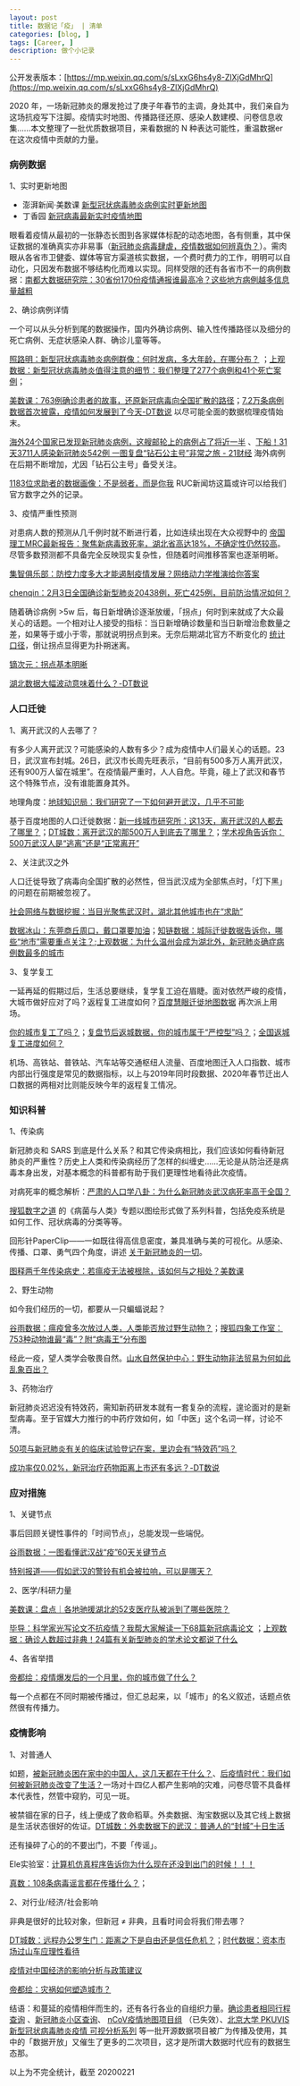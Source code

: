 ```yaml
---
layout: post
title: 数据记「疫」 | 清单
categories: [blog, ]
tags: [Career, ]
description: 做个小记录
---
```




公开发表版本：[https://mp.weixin.qq.com/s/sLxxG6hs4y8-ZlXjGdMhrQ](https://mp.weixin.qq.com/s/sLxxG6hs4y8-ZlXjGdMhrQ)

2020 年，一场新冠肺炎的爆发抢过了庚子年春节的主调，身处其中，我们亲自为这场抗疫写下注脚。疫情实时地图、传播路径还原、感染人数建模、问卷信息收集……本文整理了一批优质数据项目，来看数据的 N 种表达可能性，重温数据er 在这次疫情中贡献的力量。

### 病例数据

1、实时更新地图

- 澎湃新闻·美数课 [新型冠状病毒肺炎病例实时更新地图](http://projects.thepaper.cn/thepaper-cases/839studio/feiyan/?from=timeline&isappinstalled=0)
- 丁香园 [新冠病毒最新实时疫情地图](https://ncov.dxy.cn/ncovh5/view/pneumonia)

眼看着疫情从最初的一张静态长图到各家媒体标配的动态地图，各有侧重，其中保证数据的准确真实亦非易事（[新冠肺炎病毒肆虐，疫情数据如何辨真伪？](https://www.thepaper.cn/newsDetail_forward_6001528)）。需肉眼从各省市卫健委、媒体等官方渠道核实数据，一个费时费力的工作，明明可以自动化，只因发布数据不够结构化而难以实现。同样受限的还有各省市不一的病例数据：[南都大数据研究院：30省份170份疫情通报谁最高冷？这些地方病例越多信息量越粗](https://m.mp.oeeee.com/a/BAAFRD000020200126254199.html?layer=3&share=chat&isndappinstalled=0&from=groupmessage&isappinstalled=0)

2、确诊病例详情

一个可以从头分析到尾的数据操作，国内外确诊病例、输入性传播路径以及细分的死亡病例、无症状感染人群、确诊儿童等等。

[照路明：新型冠状病毒肺炎病例群像：何时发病，多大年龄，在哪分布？](https://www.thepaper.cn/newsDetail_forward_5601380) ；[上观数据：新型冠状病毒肺炎值得注意的细节：我们整理了277个病例和41个死亡案例](https://www.thepaper.cn/newsDetail_forward_5644119)；

[美数课：763例确诊患者的故事，还原新冠病毒向全国扩散的路径](https://www.thepaper.cn/newsDetail_forward_5719018)；[7.2万条病例数据首次披露，疫情如何发展到了今天-DT数说](https://mp.weixin.qq.com/s/dSwxn2E0AfgfN95rR6kGoQ) 以尽可能全面的数据梳理疫情始末。

[海外24个国家已发现新冠肺炎病例，这艘邮轮上的病例占了将近一半](https://www.thepaper.cn/newsDetail_forward_6038417) 、[下船！31天3711人感染新冠肺炎542例 一图复盘“钻石公主号”非常之旅 - 21财经](https://m.21jingji.com/article/20200219/herald/ce706493a278babd7471a77d092ad3ee.html) 海外病例在后期不断增加，尤因「钻石公主号」备受关注。

[1183位求助者的数据画像：不是弱者，而是你我](https://mp.weixin.qq.com/s/0mB03Zp0jaI9uOdx5cbCkg) RUC新闻坊这篇或许可以给我们官方数字之外的记录。

3、疫情严重性预测

对患病人数的预测从几千例时就不断进行着，比如连续出现在大众视野中的 [帝国理工MRC最新报告：聚焦新病毒致死率，湖北省高达18%，不确定性仍然较高](https://mp.weixin.qq.com/s/g_PIZDjrbSDtRN4_dR_jbA)。尽管多数预测都不具备完全反映现实复杂性，但随着时间推移答案也逐渐明晰。

[集智俱乐部：防控力度多大才能遏制疫情发展？网络动力学推演给你答案](https://www.thepaper.cn/newsDetail_forward_5677940)

[chenqin：2月3日全国确诊新型肺炎20438例，死亡425例，目前防治情况如何？](https://www.zhihu.com/question/369545723/answer/998673515)

随着确诊病例 >5w 后，每日新增确诊逐渐放缓，「拐点」何时到来就成了大众最关心的话题。一个相对让人接受的指标：当日新增确诊数量和当日新增治愈数量之差，如果等于或小于零，那就说明拐点到来。无奈后期湖北官方不断变化的 [统计口径](https://m.thepaper.cn/newsDetail_forward_6055468)，倒让拐点显得更为扑朔迷离。

[镝次元：拐点基本明晰](https://www.thepaper.cn/newsDetail_forward_6042457)

[湖北数据大幅波动意味着什么？-DT数说](https://mp.weixin.qq.com/s/HGP6NUwgfWlC7shTWyeL8g)

### 人口迁徙

1、离开武汉的人去哪了？

有多少人离开武汉？可能感染的人数有多少？成为疫情中人们最关心的话题。23日，武汉宣布封城。26日，武汉市长周先旺表示，“目前有500多万人离开武汉，还有900万人留在城里”。在疫情最严重时，人人自危。毕竟，碰上了武汉和春节这个特殊节点，没有谁能置身其外。

地理角度：[地球知识局：我们研究了一下如何避开武汉，几乎不可能](https://www.thepaper.cn/newsDetail_forward_5621924)

基于百度地图的人口迁徙数据：[新一线城市研究所：这13天，离开武汉的人都去了哪里？](https://www.thepaper.cn/newsDetail_forward_5621534)；[DT城数：离开武汉的那500万人到底去了哪里？](https://www.thepaper.cn/newsDetail_forward_5649648)；[学术视角告诉你：500万武汉人是“逃离”还是“正常离开”](https://www.thepaper.cn/newsDetail_forward_5654383) 

2、关注武汉之外

人口迁徙导致了病毒向全国扩散的必然性，但当武汉成为全部焦点时，「灯下黑」的问题在前期被忽视了。

[社会网络与数据挖掘：当目光聚焦武汉时，湖北其他城市也在“求助”](https://www.thepaper.cn/newsDetail_forward_5721163)

[数据冰山：东莞商丘周口，戴口罩要加油](https://www.thepaper.cn/newsDetail_forward_5696027)；[知链数据：城际迁徙数据告诉你，哪些“地市”需要重点关注？](https://www.thepaper.cn/newsDetail_forward_5673003);[上观数据：为什么温州会成为湖北外，新冠肺炎确症病例数最多的城市](https://www.thepaper.cn/newsDetail_forward_5735611)

3、复学复工

一延再延的假期过后，生活总要继续，复学复工迫在眉睫。面对依然严峻的疫情，大城市做好应对了吗？返程复工进度如何？[百度慧眼迁徙地图数据](http://qianxi.baidu.com/) 再次派上用场。

[你的城市复工了吗？](https://www.thepaper.cn/newsDetail_forward_6032703)；[复盘节后返城数据，你的城市属于“严控型”吗？](https://www.thepaper.cn/newsDetail_forward_6031003)；[全国返城复工进度如何？](https://www.thepaper.cn/newsDetail_forward_6040490)

机场、高铁站、普铁站、汽车站等交通枢纽人流量、百度地图迁入人口指数、城市内部出行强度是常见的数据指标，以上与2019年同时段数据、2020年春节迁出人口数据的两相对比则能反映今年的返程复工情况。

### 知识科普

1、传染病

新冠肺炎和 SARS 到底是什么关系？和其它传染病相比，我们应该如何看待新冠肺炎的严重性？历史上人类和传染病经历了怎样的纠缠史……无论是从防治还是病毒本身出发，对基本概念的科普都有助于我们更理性地看待此次疫情。

对病死率的概念解析：[严肃的人口学八卦：为什么新冠肺炎武汉病死率高于全国？](https://www.thepaper.cn/newsDetail_forward_5775043)

[搜狐数字之道](https://www.thepaper.cn/user_3944333) 的《病菌与人类》专题以图绘形式做了系列科普，包括免疫系统是如何工作、冠状病毒的分类等等。

回形针PaperClip——一如既往得高信息密度，兼具准确与美的可视化。从感染、传播、口罩、勇气四个角度，讲述 [关于新冠肺炎的一切](https://www.thepaper.cn/newsDetail_forward_5738734)。

[图释两千年传染病史：若瘟疫无法被根除，该如何与之相处？美数课](https://www.thepaper.cn/newsDetail_forward_6058438)

2、野生动物

如今我们经历的一切，都要从一只蝙蝠说起？

[谷雨数据：瘟疫曾多次放过人类，人类能否放过野生动物？](https://www.thepaper.cn/newsDetail_forward_5696676)；[搜狐四象工作室：753种动物谁最“毒”？附“病毒王”分布图](https://www.thepaper.cn/newsDetail_forward_5817691)

经此一疫，望人类学会敬畏自然。[山水自然保护中心：野生动物非法贸易为何如此乱象百出？](https://mp.weixin.qq.com/s/5MGKirkyiI-BayymIW42MA)

3、药物治疗

新冠肺炎迟迟没有特效药，需知新药研发本就有一套复杂的流程，遑论面对的是新型病毒。至于官媒大力推行的中药疗效如何，如「中医」这个名词一样，讨论不清。

[50项与新冠肺炎有关的临床试验登记在案，里边会有“特效药”吗？](https://www.thepaper.cn/newsDetail_forward_5910240)

[成功率仅0.02%，新冠治疗药物距离上市还有多远？-DT数说](https://mp.weixin.qq.com/s/nxoUB3GSZBKaIA7ICeQmhQ)

### 应对措施

1、关键节点

事后回顾关键性事件的「时间节点」，总能发现一些端倪。

[谷雨数据：一图看懂武汉战“疫”60天关键节点](https://www.thepaper.cn/newsDetail_forward_5677962) 

[特别报道——假如武汉的警铃有机会被拉响，可以是哪天？](https://www.yicai.com/news/100495596.html)

2、医学/科研力量

[美数课：盘点｜各地驰援湖北的52支医疗队被派到了哪些医院？](https://www.thepaper.cn/newsDetail_forward_5719019)

[毕导：科学家光写论文不抗疫情？我帮大家解读一下68篇新冠病毒论文](https://mp.weixin.qq.com/s/EmMfaeOmQgKeIUMYhs5OYA)
；[上观数据：确诊人数超过非典！24篇有关新型肺炎的学术论文都说了什么](https://www.thepaper.cn/newsDetail_forward_5677944)

4、各省举措

[帝都绘：疫情爆发后的一个月里，你的城市做了什么？](https://mp.weixin.qq.com/s/vJvPzKSaF0kl2yxeuPMs-w)

每一个点都在不同时期被传播过，但汇总起来，以「城市」的名义叙述，话题点依然很有传播力。

### 疫情影响

1、对普通人

如题，[被新冠肺炎困在家中的中国人，这几天都在干什么？](https://www.thepaper.cn/newsDetail_forward_5662782)、[后疫情时代：我们如何被新冠肺炎改变了生活？](https://www.thepaper.cn/newsDetail_forward_5878357)一场对十四亿人都产生影响的灾难，问卷尽管不具备样本代表性，然管中窥豹，可见一斑。

被禁锢在家的日子，线上便成了救命稻草。外卖数据、淘宝数据以及其它线上数据是生活状态很好的佐证。[DT城数：外卖数据下的武汉：普通人的“封城”十日生活](https://www.thepaper.cn/newsDetail_forward_5791269)

还有操碎了心的的不要出门，不要「传谣」。

Ele实验室：[计算机仿真程序告诉你为什么现在还没到出门的时候！！！](https://www.bilibili.com/video/av86478875)

[真数：108条病毒谣言都在传播什么？](https://www.thepaper.cn/newsDetail_forward_5641010)；

2、对行业/经济/社会影响

非典是很好的比较对象，但新冠 ≠ 非典，且看时间会将我们带去哪？

[DT城数：远程办公罗生门：距离之下是自由还是信任危机？](https://www.thepaper.cn/newsDetail_forward_5797917)；[时代数据：资本市场过山车应理性看待](https://www.thepaper.cn/newsDetail_forward_5791885)

[疫情对中国经济的影响分析与政策建议](https://mp.weixin.qq.com/s/N-voHc3Z8nebMxPOiVnZtA)

[帝都绘：灾祸如何塑造城市？](https://www.thepaper.cn/newsDetail_forward_5647644)

结语：和蔓延的疫情相伴而生的，还有各行各业的自组织力量。[确诊患者相同行程查询](http://2019ncov.nosugartech.com/?scene=2&clicktime=1580273242&enterid=1580273242&from=groupmessage&isappinstalled=0) 、[新冠肺炎小区查询](https://ncov.html5.qq.com/community?channelid=1&from=singlemessage&isappinstalled=0)、
[nCoV疫情地图项目组](https://mp.weixin.qq.com/s/LdVi-HjHFXLAe99Dhf8mnA) （已失效）、[北京大学 PKUVIS 新型冠状病毒肺炎疫情 可视分析系列](http://vis.pku.edu.cn/ncov/home.html) 等一批开源数据项目被广为传播及使用，其中的「数据开放」又催生了更多的二次项目，这才是所谓大数据时代应有的数据生态那。

以上为不完全统计，截至 20200221